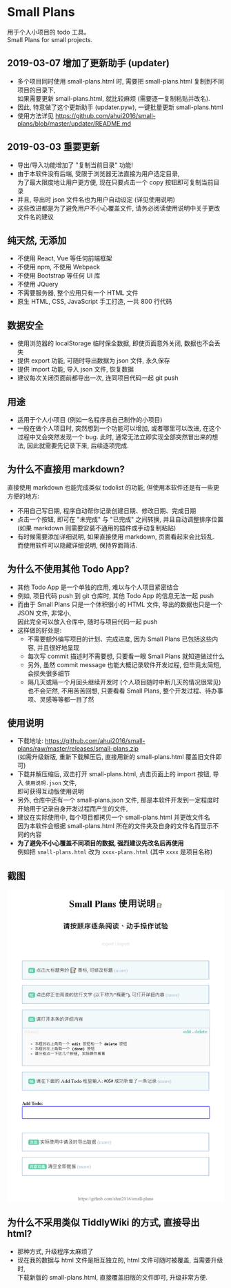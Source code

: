 # Small Plans

用于个人小项目的 todo 工具。  
Small Plans for small projects.


## 2019-03-07 增加了更新助手 (updater)

- 多个项目同时使用 small-plans.html 时, 需要把 small-plans.html 复制到不同项目的目录下,  
  如果需要更新 small-plans.html, 就比较麻烦 (需要逐一复制粘贴并改名).
- 因此, 特意做了这个更新助手 (updater.pyw), 一键批量更新 small-plans.html
- 使用方法详见 https://github.com/ahui2016/small-plans/blob/master/updater/README.md


## 2019-03-03 重要更新

- 导出/导入功能增加了 "复制当前目录" 功能!
- 由于本软件没有后端, 受限于浏览器无法直接为用户选定目录,  
  为了最大限度地让用户更方便, 现在只要点击一个 copy 按钮即可复制当前目录
- 并且, 导出时 json 文件名也为用户自动设定 (详见使用说明)
- 这些改进都是为了避免用户不小心覆盖文件, 请务必阅读使用说明中关于更改文件名的建议

## 纯天然, 无添加

- 不使用 React, Vue 等任何前端框架
- 不使用 npm, 不使用 Webpack
- 不使用 Bootstrap 等任何 UI 库
- 不使用 JQuery
- 不需要服务器, 整个应用只有一个 HTML 文件
- 原生 HTML, CSS, JavaScript 手工打造, 一共 800 行代码

## 数据安全

- 使用浏览器的 localStorage 临时保全数据, 即使页面意外关闭, 数据也不会丢失
- 提供 export 功能, 可随时导出数据为 json 文件, 永久保存
- 提供 import 功能, 导入 json 文件, 恢复数据
- 建议每次关闭页面前都导出一次, 连同项目代码一起 git push

## 用途

- 适用于个人小项目 (例如一名程序员自己制作的小项目)
- 一般在做个人项目时, 突然想到一个功能可以增加, 或者哪里可以改进, 在这个过程中又会突然发现一个 bug.
此时, 通常无法立即实现全部突然冒出来的想法, 因此就需要先记录下来, 后续逐项完成.

## 为什么不直接用 markdown?

直接使用 markdown 也能完成类似 todolist 的功能, 但使用本软件还是有一些更方便的地方:

- 不用自己写日期, 程序自动帮你记录创建日期、修改日期、完成日期
- 点击一个按钮, 即可在 "未完成" 与 "已完成" 之间转换, 并且自动调整排序位置  
  (如果 markdown 则需要安装不通用的插件或手动复制粘贴)
- 有时候需要添加详细说明, 如果直接使用 markdown, 页面看起来会比较乱.  
  而使用软件可以隐藏详细说明, 保持界面简洁.

## 为什么不使用其他 Todo App?

- 其他 Todo App 是一个单独的应用, 难以与个人项目紧密结合
- 例如, 项目代码 push 到 git 仓库时, 其他 Todo App 的信息无法一起 push
- 而由于 Small Plans 只是一个体积很小的 HTML 文件, 导出的数据也只是一个 JSON 文件, 非常小,  
  因此完全可以放入仓库中, 随时与项目代码一起 push
- 这样做的好处是:
  - 不需要额外编写项目的计划、完成进度, 因为 Small Plans 已包括这些内容, 并且很好地呈现
  - 每次写 commit 描述时不需要想, 只要看一眼 Small Plans 就知道做过什么
  - 另外, 虽然 commit message 也能大概记录软件开发过程, 但毕竟太简短, 会损失很多细节
  - 隔几天或隔一个月回头继续开发时 (个人项目随时中断几天的情况很常见) 也不会茫然, 不用苦苦回想,
    只要看看 Small Plans, 整个开发过程、待办事项、灵感等等都一目了然

## 使用说明

- 下载地址: https://github.com/ahui2016/small-plans/raw/master/releases/small-plans.zip  
  (如需升级新版, 重新下载解压后, 直接用新的 small-plans.html 覆盖旧文件即可)
- 下载并解压缩后, 双击打开 small-plans.html, 点击页面上的 import 按钮, 导入 `使用说明.json` 文件,  
  即可获得互动版使用说明
- 另外, 仓库中还有一个 small-plans.json 文件, 那是本软件开发到一定程度时开始用于记录自身开发过程而产生的文件,
- 建议在实际使用中, 每个项目都拷贝一个 small-plans.html 并更改文件名  
  因为本软件会根据 small-plans.html 所在的文件夹及自身的文件名而显示不同的内容
- **为了避免不小心覆盖不同项目的数据, 强烈建议先改名后再使用**  
  例如把 `small-plans.html` 改为 `xxxx-plans.html` (其中 `xxxx` 是项目名称)


## 截图

![screenshot](screenshot.jpg)

## 为什么不采用类似 TiddlyWiki 的方式, 直接导出 html?

- 那种方式, 升级程序太麻烦了
- 现在我的数据与 html 文件是相互独立的, html 文件可随时被覆盖, 当需要升级时,  
  下载新版的 small-plans.html, 直接覆盖旧版的文件即可, 升级非常方便.
